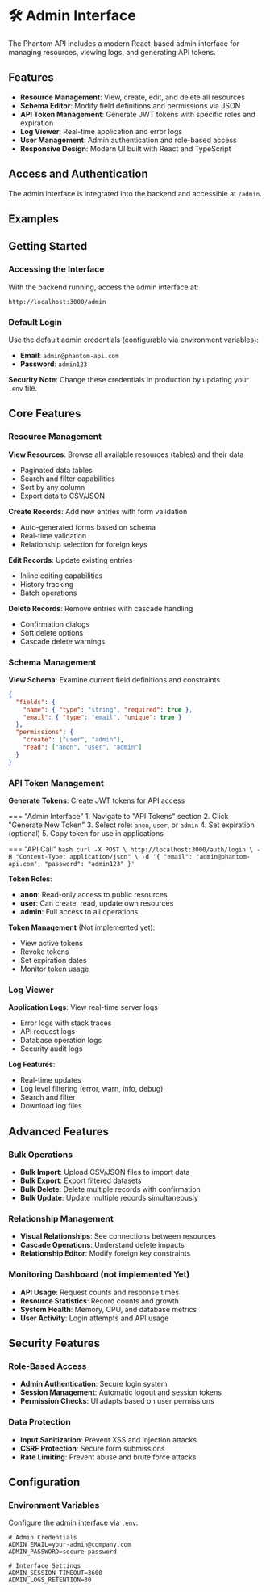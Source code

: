 # 🛠️ Admin Interface

The Phantom API includes a modern React-based admin interface for managing resources, viewing logs, and generating API tokens.

## Features

- **Resource Management**: View, create, edit, and delete all resources
- **Schema Editor**: Modify field definitions and permissions via JSON
- **API Token Management**: Generate JWT tokens with specific roles and expiration
- **Log Viewer**: Real-time application and error logs
- **User Management**: Admin authentication and role-based access
- **Responsive Design**: Modern UI built with React and TypeScript

## Access and Authentication

The admin interface is integrated into the backend and accessible at `/admin`.

## Examples

## Getting Started

### Accessing the Interface

With the backend running, access the admin interface at:

```
http://localhost:3000/admin
```

### Default Login

Use the default admin credentials (configurable via environment variables):

- **Email**: `admin@phantom-api.com`
- **Password**: `admin123`

**Security Note**: Change these credentials in production by updating your `.env` file.

## Core Features

### Resource Management

**View Resources**: Browse all available resources (tables) and their data
- Paginated data tables
- Search and filter capabilities
- Sort by any column
- Export data to CSV/JSON

**Create Records**: Add new entries with form validation
- Auto-generated forms based on schema
- Real-time validation
- Relationship selection for foreign keys

**Edit Records**: Update existing entries
- Inline editing capabilities
- History tracking
- Batch operations

**Delete Records**: Remove entries with cascade handling
- Confirmation dialogs
- Soft delete options
- Cascade delete warnings

### Schema Management

**View Schema**: Examine current field definitions and constraints
```json
{
  "fields": {
    "name": { "type": "string", "required": true },
    "email": { "type": "email", "unique": true }
  },
  "permissions": {
    "create": ["user", "admin"],
    "read": ["anon", "user", "admin"]
  }
}
```

### API Token Management

**Generate Tokens**: Create JWT tokens for API access

=== "Admin Interface"
    1. Navigate to "API Tokens" section
    2. Click "Generate New Token"
    3. Select role: `anon`, `user`, or `admin`
    4. Set expiration (optional)
    5. Copy token for use in applications

=== "API Call"
    ```bash
    curl -X POST \
      http://localhost:3000/auth/login \
      -H "Content-Type: application/json" \
      -d '{
        "email": "admin@phantom-api.com",
        "password": "admin123"
      }'
    ```

**Token Roles**:
- **anon**: Read-only access to public resources
- **user**: Can create, read, update own resources
- **admin**: Full access to all operations

**Token Management** (Not implemented yet):
- View active tokens
- Revoke tokens
- Set expiration dates
- Monitor token usage

### Log Viewer

**Application Logs**: View real-time server logs
- Error logs with stack traces
- API request logs
- Database operation logs
- Security audit logs

**Log Features**:
- Real-time updates
- Log level filtering (error, warn, info, debug)
- Search and filter
- Download log files

## Advanced Features

### Bulk Operations

- **Bulk Import**: Upload CSV/JSON files to import data
- **Bulk Export**: Export filtered datasets
- **Bulk Delete**: Delete multiple records with confirmation
- **Bulk Update**: Update multiple records simultaneously

### Relationship Management

- **Visual Relationships**: See connections between resources
- **Cascade Operations**: Understand delete impacts
- **Relationship Editor**: Modify foreign key constraints

### Monitoring Dashboard (not implemented Yet)

- **API Usage**: Request counts and response times
- **Resource Statistics**: Record counts and growth
- **System Health**: Memory, CPU, and database metrics
- **User Activity**: Login attempts and API usage

## Security Features

### Role-Based Access

- **Admin Authentication**: Secure login system
- **Session Management**: Automatic logout and session tokens
- **Permission Checks**: UI adapts based on user permissions

### Data Protection

- **Input Sanitization**: Prevent XSS and injection attacks
- **CSRF Protection**: Secure form submissions
- **Rate Limiting**: Prevent abuse and brute force attacks

## Configuration

### Environment Variables

Configure the admin interface via `.env`:

```env
# Admin Credentials
ADMIN_EMAIL=your-admin@company.com
ADMIN_PASSWORD=secure-password

# Interface Settings
ADMIN_SESSION_TIMEOUT=3600
ADMIN_LOGS_RETENTION=30
```
